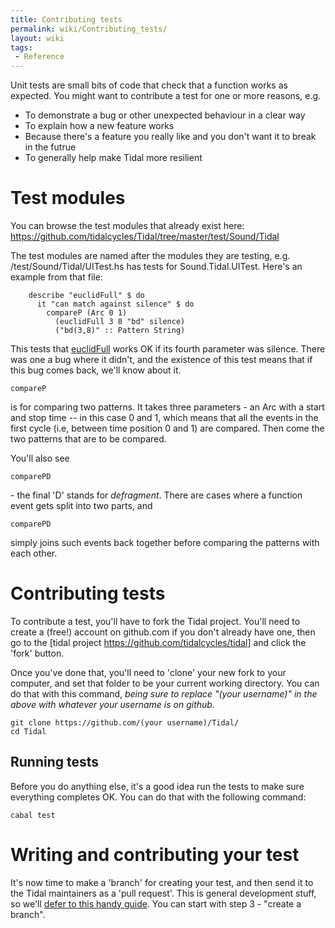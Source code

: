 ```yaml
---
title: Contributing tests
permalink: wiki/Contributing_tests/
layout: wiki
tags:
 - Reference
---
```


Unit tests are small bits of code that check that a function works as
expected. You might want to contribute a test for one or more reasons,
e.g.

-   To demonstrate a bug or other unexpected behaviour in a clear way
-   To explain how a new feature works
-   Because there's a feature you really like and you don't want it to
    break in the futrue
-   To generally help make Tidal more resilient

# Test modules

You can browse the test modules that already exist here:
<https://github.com/tidalcycles/Tidal/tree/master/test/Sound/Tidal>

The test modules are named after the modules they are testing, e.g.
/test/Sound/Tidal/UITest.hs has tests for Sound.Tidal.UITest. Here's an
example from that file:

        describe "euclidFull" $ do
          it "can match against silence" $ do
            compareP (Arc 0 1)
              (euclidFull 3 8 "bd" silence)
              ("bd(3,8)" :: Pattern String)

This tests that [euclidFull](euclidFull "wikilink") works OK if its
fourth parameter was silence. There was one a bug where it didn't, and
the existence of this test means that if this bug comes back, we'll know
about it.

    compareP

is for comparing two patterns. It takes three parameters - an Arc with a
start and stop time -- in this case 0 and 1, which means that all the
events in the first cycle (i.e, between time position 0 and 1) are
compared. Then come the two patterns that are to be compared.

You'll also see

    comparePD

\- the final 'D' stands for *defragment*. There are cases where a
function event gets split into two parts, and

    comparePD

simply joins such events back together before comparing the patterns
with each other.

# Contributing tests

To contribute a test, you'll have to fork the Tidal project. You'll need
to create a (free!) account on github.com if you don't already have one,
then go to the \[tidal project <https://github.com/tidalcycles/tidal>\]
and click the 'fork' button.

Once you've done that, you'll need to 'clone' your new fork to your
computer, and set that folder to be your current working directory. You
can do that with this command, *being sure to replace "(your username)"
in the above with whatever your username is on github.*

``` shell
git clone https://github.com/(your username)/Tidal/
cd Tidal
```

## Running tests

Before you do anything else, it's a good idea run the tests to make sure
everything completes OK. You can do that with the following command:

``` shell
cabal test
```

# Writing and contributing your test

It's now time to make a 'branch' for creating your test, and then send
it to the Tidal maintainers as a 'pull request'. This is general
development stuff, so we'll [defer to this handy
guide](https://codeburst.io/a-step-by-step-guide-to-making-your-first-github-contribution-5302260a2940).
You can start with step 3 - "create a branch".
